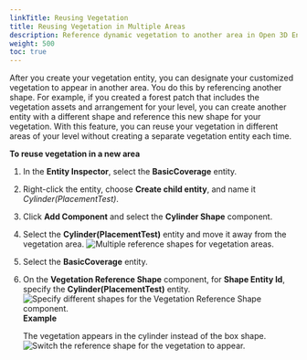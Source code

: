 ```yaml
---
linkTitle: Reusing Vegetation
title: Reusing Vegetation in Multiple Areas
description: Reference dynamic vegetation to another area in Open 3D Engine.
weight: 500
toc: true
---
```


After you create your vegetation entity, you can designate your customized vegetation to appear in another area. You do this by referencing another shape. For example, if you created a forest patch that includes the vegetation assets and arrangement for your level, you can create another entity with a different shape and reference this new shape for your vegetation. With this feature, you can reuse your vegetation in different areas of your level without creating a separate vegetation entity each time.

**To reuse vegetation in a new area**

1. In the **Entity Inspector**, select the **BasicCoverage** entity.

1. Right-click the entity, choose **Create child entity**, and name it *Cylinder(PlacementTest)*.

1. Click **Add Component** and select the **Cylinder Shape** component.

1. Select the **Cylinder(PlacementTest)** entity and move it away from the vegetation area.
![Multiple reference shapes for vegetation areas.](/images/user-guide/vegetation/dynamic/create-new-vegetation-reference-area.png)

1. Select the **BasicCoverage** entity.

1. On the **Vegetation Reference Shape** component, for **Shape Entity Id**, specify the **Cylinder(PlacementTest)** entity.
![Specify different shapes for the Vegetation Reference Shape component.](/images/user-guide/vegetation/dynamic/create-new-vegetation-reference-area-1.png)
**Example**

   The vegetation appears in the cylinder instead of the box shape.
![Switch the reference shape for the vegetation to appear.](/images/user-guide/vegetation/dynamic/create-new-vegetation-reference-area-2.png)
